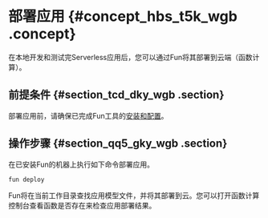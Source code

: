 # 部署应用 {#concept_hbs_t5k_wgb .concept}

在本地开发和测试完Serverless应用后，您可以通过Fun将其部署到云端（函数计算）。

## 前提条件 {#section_tcd_dky_wgb .section}

部署应用前，请确保已完成Fun工具的[安装和配置](cn.zh-CN/用户指南/函数计算/开发工具/安装和配置.md#)。

## 操作步骤 {#section_qq5_gky_wgb .section}

在已安装Fun的机器上执行如下命令部署应用。

```
fun deploy
```

Fun将在当前工作目录查找应用模型文件，并将其部署到云。您可以打开函数计算控制台查看函数是否存在来检查应用部署结果。

